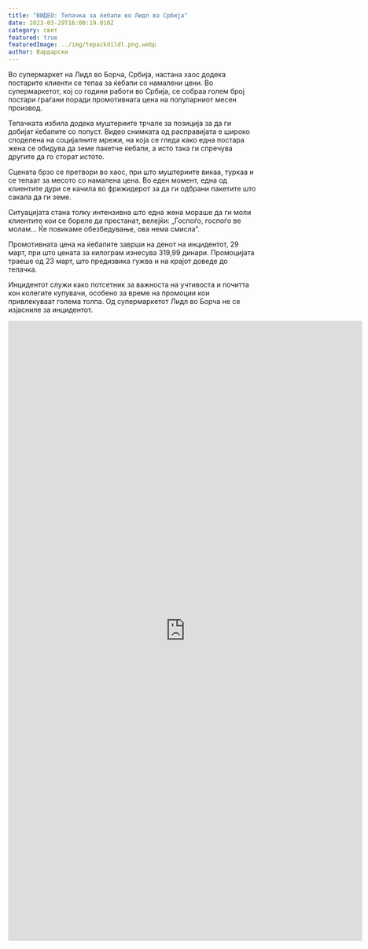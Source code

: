 ```yaml
---
title: "ВИДЕО: Тепачка за ќебапи во Лидл во Србија"
date: 2023-03-29T16:00:19.010Z
category: свет
featured: true
featuredImage: ../img/tepackdildl.png.webp
author: Вардарски
---
```


Во супермаркет на Лидл во Борча, Србија, настана хаос додека постарите клиенти се тепаа за ќебапи со намалени цени. Во супермаркетот, кој со години работи во Србија, се собраа голем број постари граѓани поради промотивната цена на популарниот месен производ.

Тепачката избила додека муштериите трчале за позиција за да ги добијат ќебапите со попуст. Видео снимката од расправијата е широко споделена на социјалните мрежи, на која се гледа како една постара жена се обидува да земе пакетче ќебапи, а исто така ги спречува другите да го сторат истото.

Сцената брзо се претвори во хаос, при што муштериите викаа, туркаа и се тепаат за месото со намалена цена. Во еден момент, една од клиентите дури се качила во фрижидерот за да ги одбрани пакетите што сакала да ги земе.

Ситуацијата стана толку интензивна што една жена мораше да ги моли клиентите кои се бореле да престанат, велејќи: „Госпоѓо, госпоѓо ве молам... Ќе повикаме обезбедување, ова нема смисла“.

Промотивната цена на ќебапите заврши на денот на инцидентот, 29 март, при што цената за килограм изнесува 319,99 динари. Промоцијата траеше од 23 март, што предизвика гужва и на крајот доведе до тепачка.

Инцидентот служи како потсетник за важноста на учтивоста и почитта кон колегите купувачи, особено за време на промоции кои привлекуваат голема толпа. Од супермаркетот Лидл во Борча не се изјасниле за инцидентот.

<iframe width="720" height="1260" src="https://www.youtube.com/embed/ifBGrW0q5Fs" title="Tuča u Lidlu za jeftine ćevape" frameborder="0" allow="accelerometer; autoplay; clipboard-write; encrypted-media; gyroscope; picture-in-picture; web-share" allowfullscreen></iframe>
